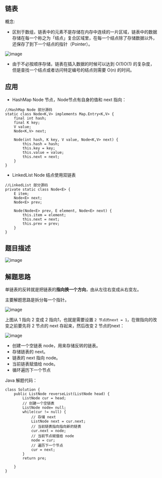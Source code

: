 ## 链表
概念: 
* 区别于数组，链表中的元素不是存储在内存中连续的一片区域，链表中的数据存储在每一个称之为「结点」复合区域里，在每一个结点除了存储数据以外，还保存了到下一个结点的指针（Pointer）。

![image](https://user-images.githubusercontent.com/11553237/131843264-90ac32ca-643d-4701-90cc-1ace9f2050f0.png)

* 由于不必按顺序存储，链表在插入数据的时候可以达到 O(1)O(1) 的复杂度，但是查找一个结点或者访问特定编号的结点则需要 O(n) 的时间。

## 应用
* HashMap Node 节点，Node节点有自身的值和 next 指向：
```
//HashMap Node 部分源码
static class Node<K,V> implements Map.Entry<K,V> {
    final int hash;
    final K key;
    V value;
    Node<K,V> next;

    Node(int hash, K key, V value, Node<K,V> next) {
        this.hash = hash;
        this.key = key;
        this.value = value;
        this.next = next;
    }
}
```

* LinkedList Node 结点使用双链表

```
//LinkedList 部分源码
private static class Node<E> {
    E item;
    Node<E> next;
    Node<E> prev;

    Node(Node<E> prev, E element, Node<E> next) {
        this.item = element;
        this.next = next;
        this.prev = prev;
    }
}
```

## 题目描述

![image](https://user-images.githubusercontent.com/11553237/171378975-6e823dcd-5a6a-429a-82a8-52dcfc207f2b.png)


## 解题思路

单链表的反转就是把链表的**指向换一个方向**，由从左往右变成从右变左。

主要解题思路是拆分每一个指针。

![image](https://user-images.githubusercontent.com/11553237/171379043-500b334e-390f-4a56-beb4-ac2f6f9270b5.png)


上图从 1 指向 2 变成 2 指向1，也就是需要设置 `2 节点的next = 1`，在做指向的改变之前要先将 2 节点的 next 存起来，然后改变 2 节点的next：

![image](https://user-images.githubusercontent.com/11553237/171379087-74216a3c-eb7e-4c7e-872a-3583166cf293.png)


* 创建一个空链表 node，用来存储反转的链表。
* 存储链表的 next。
* 链表的 next 指向 node。
* 当前链表赋值给 node。
* 循环遍历下一个节点

Java 解题代码：
```
class Solution {
    public ListNode reverseList(ListNode head) {
        ListNode cur = head;
        // 创建一个空链表
        ListNode node= null;
        while(cur != null) {
            // 存储 next
            ListNode next = cur.next;
            // 当前链表指向指向新的链表
            cur.next = node;
            // 当前节点赋值给 node
            node = cur;
            // 遍历下一个节点
            cur = next; 
        }
        return pre;

    }
}

```
   
